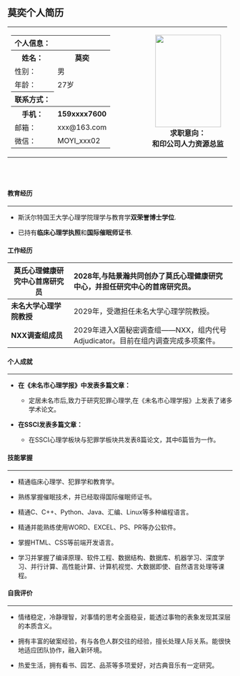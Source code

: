 ## 莫奕个人简历



<html>
    <table style="margin-left: auto; margin-right: auto;">
        <tr>
            <td>
                <!--左侧内容-->
                <div style="width:300px; border:1px solid withe;"></div>
                <table border="0">
                <tr>
                <th>个人信息：</th>
                </tr>
                <tr>
                <th>姓名：</th>
                <th>莫奕</th>
                </tr>
                <tr>
                <td>性别：</td>
                <td>男</td>
                </tr>
                <tr>
                <td>年龄：</td>
                <td>27岁</td>
                </tr>
                <tr>
                <th>联系方式：</th>
                </tr>
                <tr>
                <th>手机：</th>
                <th>159xxxx7600</th>
                </tr>
                <tr>
                <td>邮箱：</td>
                <td>xxx@163.com</td>
                </tr>
                <tr>
                <td>微信：</td>
                <td>MOYI_xxx02</td>
                </tr>
                </table>
            </td>
            <td>
                <!--右侧内容-->
                <center><img src="C:\Users\29285\Desktop\壁纸\1.jpg" width="147" height="207"><br>
                <strong>求职意向：</strong>
                <strong><br>和印公司人力资源总监</strong></center>
            </td>
        </tr>
    </table>

</html>

<br><br>

 #### 教育经历

------

- 斯沃尔特国王大学心理学院理学与教育学**双荣誉博士学位**.

- 已持有**临床心理学执照**和**国际催眠师证书**.



####  工作经历

| **莫氏心理健康研究中心首席研究员** | 2028年,与陆景瀚共同创办了莫氏心理健康研究中心，并担任研究中心的首席研究员。 |
| ----------------------------------- | :--- |
| **未名大学心理学院教授**            | 2029年，受邀担任未名大学心理学院教授。 |
| **NXX调查组成员** | 2029年进入X菌秘密调查组——NXX，组内代号Adjudicator。目前在组内调查完成多项案件。 |



#### 个人成就

------

- **在《未名市心理学报》中发表多篇文章：** 
  * 定居未名市后,致力于研究犯罪心理学,在《未名市心理学报》上发表了诸多学术论文。

- **在SSCI发表多篇文章：**

    * 在SSCI心理学板块与犯罪学板块共发表8篇论文，其中6篇皆为一作。

      

####  技能掌握

------

- 精通临床心理学、犯罪学和教育学。

- 熟练掌握催眠技术，并已经取得国际催眠师证书。
- 精通C、C++、Python、Java、汇编、Linux等多种编程语言。
- 精通并能熟练使用WORD、EXCEL、PS、PR等办公软件。
- 掌握HTML、CSS等前端开发语言。
- 学习并掌握了编译原理、软件工程、数据结构、数据库、机器学习、深度学习、并行计算、高性能计算、计算机视觉、大数据即使、自然语言处理等课程。



#### 自我评价

------

- 情绪稳定，冷静理智，对事情的思考全面稳妥，能透过事物的表象发现其深层的本质含义。

- 拥有丰富的破案经验，有与各色人群交往的经验，擅长处理人际关系。能很快地适应团队协作，融入新环境。
- 热爱生活，拥有看书、园艺、品茶等多项爱好，对古典音乐有一定研究。




<style>
    /* “个人信息”和“工作经历” 第一行不加粗 */
    div figure:nth-of-type(1) table th,
    div figure:nth-of-type(2) table th {
        font-weight: normal;
    }
    /* “项目经历”的表格宽度设定 */
    div figure:nth-of-type(3) table th:nth-of-type(1),
    div figure:nth-of-type(4) table th:nth-of-type(1),
    div figure:nth-of-type(5) table th:nth-of-type(1),
    div figure:nth-of-type(6) table th:nth-of-type(1) {
		width: 20% !important;
        font-size: 1.2em;
        color: black;
	}
    div figure:nth-of-type(3) table th:nth-of-type(2),
    div figure:nth-of-type(4) table th:nth-of-type(2),
    div figure:nth-of-type(5) table th:nth-of-type(2),
    div figure:nth-of-type(6) table th:nth-of-type(2) {
		width: 80% !important;
	}
    /* “个人简介”距离顶部调整 */
    #write h2:first-of-type {
		margin-top: 0em;
        color: black;
	}
</style>
